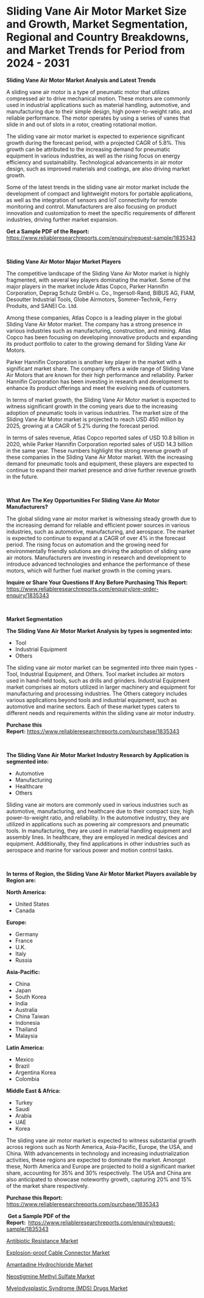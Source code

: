 <p><h1>Sliding Vane Air Motor Market Size and Growth, Market Segmentation, Regional and Country Breakdowns, and Market Trends for Period from 2024 -  2031</h1></p><p><strong>Sliding Vane Air Motor Market Analysis and Latest Trends</strong></p>
<p><p>A sliding vane air motor is a type of pneumatic motor that utilizes compressed air to drive mechanical motion. These motors are commonly used in industrial applications such as material handling, automotive, and manufacturing due to their simple design, high power-to-weight ratio, and reliable performance. The motor operates by using a series of vanes that slide in and out of slots in a rotor, creating rotational motion.</p><p>The sliding vane air motor market is expected to experience significant growth during the forecast period, with a projected CAGR of 5.8%. This growth can be attributed to the increasing demand for pneumatic equipment in various industries, as well as the rising focus on energy efficiency and sustainability. Technological advancements in air motor design, such as improved materials and coatings, are also driving market growth.</p><p>Some of the latest trends in the sliding vane air motor market include the development of compact and lightweight motors for portable applications, as well as the integration of sensors and IoT connectivity for remote monitoring and control. Manufacturers are also focusing on product innovation and customization to meet the specific requirements of different industries, driving further market expansion.</p></p>
<p><strong>Get a Sample PDF of the Report:&nbsp;</strong> <a href="https://www.reliableresearchreports.com/enquiry/request-sample/1835343">https://www.reliableresearchreports.com/enquiry/request-sample/1835343</a></p>
<p>&nbsp;</p>
<p><strong>Sliding Vane Air Motor Major Market Players</strong></p>
<p><p>The competitive landscape of the Sliding Vane Air Motor market is highly fragmented, with several key players dominating the market. Some of the major players in the market include Atlas Copco, Parker Hannifin Corporation, Deprag Schulz GmbH u. Co., Ingersoll-Rand, BIBUS AG, FIAM, Desoutter Industrial Tools, Globe Airmotors, Sommer-Technik, Ferry Produits, and SANEI Co. Ltd.</p><p>Among these companies, Atlas Copco is a leading player in the global Sliding Vane Air Motor market. The company has a strong presence in various industries such as manufacturing, construction, and mining. Atlas Copco has been focusing on developing innovative products and expanding its product portfolio to cater to the growing demand for Sliding Vane Air Motors.</p><p>Parker Hannifin Corporation is another key player in the market with a significant market share. The company offers a wide range of Sliding Vane Air Motors that are known for their high performance and reliability. Parker Hannifin Corporation has been investing in research and development to enhance its product offerings and meet the evolving needs of customers.</p><p>In terms of market growth, the Sliding Vane Air Motor market is expected to witness significant growth in the coming years due to the increasing adoption of pneumatic tools in various industries. The market size of the Sliding Vane Air Motor market is projected to reach USD 450 million by 2025, growing at a CAGR of 5.2% during the forecast period.</p><p>In terms of sales revenue, Atlas Copco reported sales of USD 10.8 billion in 2020, while Parker Hannifin Corporation reported sales of USD 14.3 billion in the same year. These numbers highlight the strong revenue growth of these companies in the Sliding Vane Air Motor market. With the increasing demand for pneumatic tools and equipment, these players are expected to continue to expand their market presence and drive further revenue growth in the future.</p></p>
<p>&nbsp;</p>
<p><strong>What Are The Key Opportunities For Sliding Vane Air Motor Manufacturers?</strong></p>
<p><p>The global sliding vane air motor market is witnessing steady growth due to the increasing demand for reliable and efficient power sources in various industries, such as automotive, manufacturing, and aerospace. The market is expected to continue to expand at a CAGR of over 4% in the forecast period. The rising focus on automation and the growing need for environmentally friendly solutions are driving the adoption of sliding vane air motors. Manufacturers are investing in research and development to introduce advanced technologies and enhance the performance of these motors, which will further fuel market growth in the coming years.</p></p>
<p><strong>Inquire or Share Your Questions If Any Before Purchasing This Report:</strong> <a href="https://www.reliableresearchreports.com/enquiry/pre-order-enquiry/1835343">https://www.reliableresearchreports.com/enquiry/pre-order-enquiry/1835343</a></p>
<p>&nbsp;</p>
<p><strong>Market Segmentation</strong></p>
<p><strong>The Sliding Vane Air Motor Market Analysis by types is segmented into:</strong></p>
<p><ul><li>Tool</li><li>Industrial Equipment</li><li>Others</li></ul></p>
<p><p>The sliding vane air motor market can be segmented into three main types - Tool, Industrial Equipment, and Others. Tool market includes air motors used in hand-held tools, such as drills and grinders. Industrial Equipment market comprises air motors utilized in larger machinery and equipment for manufacturing and processing industries. The Others category includes various applications beyond tools and industrial equipment, such as automotive and marine sectors. Each of these market types caters to different needs and requirements within the sliding vane air motor industry.</p></p>
<p><strong>Purchase this Report:&nbsp;</strong><a href="https://www.reliableresearchreports.com/purchase/1835343">https://www.reliableresearchreports.com/purchase/1835343</a></p>
<p>&nbsp;</p>
<p><strong>The Sliding Vane Air Motor Market Industry Research by Application is segmented into:</strong></p>
<p><ul><li>Automotive</li><li>Manufacturing</li><li>Healthcare</li><li>Others</li></ul></p>
<p><p>Sliding vane air motors are commonly used in various industries such as automotive, manufacturing, and healthcare due to their compact size, high power-to-weight ratio, and reliability. In the automotive industry, they are utilized in applications such as powering air compressors and pneumatic tools. In manufacturing, they are used in material handling equipment and assembly lines. In healthcare, they are employed in medical devices and equipment. Additionally, they find applications in other industries such as aerospace and marine for various power and motion control tasks.</p></p>
<p>&nbsp;</p>
<p><strong>In terms of Region, the Sliding Vane Air Motor Market Players available by Region are:</strong></p>
<p>
    <p> <strong> North America: </strong>
        <ul>
            <li>United States</li>
            <li>Canada</li>
        </ul>
        </p> 
    <p> <strong> Europe: </strong>
        <ul>
            <li>Germany</li>
            <li>France</li>
            <li>U.K.</li>
            <li>Italy</li>
            <li>Russia</li>
        </ul>
        </p> 
    <p> <strong> Asia-Pacific: </strong>
        <ul>
            <li>China</li>
            <li>Japan</li>
            <li>South Korea</li>
            <li>India</li>
            <li>Australia</li>
            <li>China Taiwan</li>
            <li>Indonesia</li>
            <li>Thailand</li>
            <li>Malaysia</li>
        </ul>
        </p> 
    <p> <strong> Latin America: </strong>
        <ul>
            <li>Mexico</li>
            <li>Brazil</li>
            <li>Argentina Korea</li>
            <li>Colombia</li>
        </ul>
        </p> 
    <p> <strong> Middle East & Africa: </strong>
        <ul>
            <li>Turkey</li>
            <li>Saudi</li>
            <li>Arabia</li>
            <li>UAE</li>
            <li>Korea</li>
        </ul>
    </p>
    </p>
<p><p>The sliding vane air motor market is expected to witness substantial growth across regions such as North America, Asia-Pacific, Europe, the USA, and China. With advancements in technology and increasing industrialization activities, these regions are expected to dominate the market. Amongst these, North America and Europe are projected to hold a significant market share, accounting for 35% and 30% respectively. The USA and China are also anticipated to showcase noteworthy growth, capturing 20% and 15% of the market share respectively.</p></p>
<p><strong>Purchase this Report: </strong><a href="https://www.reliableresearchreports.com/purchase/1835343">https://www.reliableresearchreports.com/purchase/1835343</a></p>
<p>&nbsp;<strong>Get a Sample PDF of the Report:&nbsp;&nbsp;</strong><a href="https://www.reliableresearchreports.com/enquiry/request-sample/1835343">https://www.reliableresearchreports.com/enquiry/request-sample/1835343</a></p>
<p><strong></strong></p>
<p><p><a href="https://medium.com/@joerobertson75f/antibiotic-resistance-market-trends-and-market-analysis-forecasted-for-period-2024-2031-799e8b083618">Antibiotic Resistance Market</a></p><p><a href="https://github.com/myacatherineblakecaczo9vcsw/Market-Research-Report-List-1/blob/main/explosion-proof-cable-connector-market.md">Explosion-proof Cable Connector Market</a></p><p><a href="https://medium.com/@bobbyreynolds76g/amantadine-hydrochloride-market-trends-forecast-and-competitive-analysis-to-2031-5d671e1d20a4">Amantadine Hydrochloride Market</a></p><p><a href="https://medium.com/@bobbyreynolds76g/neostigmine-methyl-sulfate-market-comprehensive-assessment-by-type-application-and-geography-bd8f532ac2d9">Neostigmine Methyl Sulfate Market</a></p><p><a href="https://github.com/okotobwrhuteie/Market-Research-Report-List-1/blob/main/myelodysplastic-syndrome-mds-drugs-market.md">Myelodysplastic Syndrome (MDS) Drugs Market</a></p></p>
